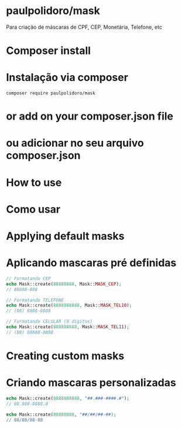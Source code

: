 # paulpolidoro/mask

Para criação de máscaras de CPF, CEP, Monetária, Telefone, etc

Composer install
================
Instalação via composer
=======================

```
composer require paulpolidoro/mask
```

or add on your composer.json file
=================================
ou adicionar no seu arquivo composer.json
=========================================

How to use
==========
Como usar
=========

Applying default masks
======================
Aplicando mascaras pré definidas
================================

```php
// Formatando CEP
echo Mask::create(88888888, Mask::MASK_CEP);
// 88888-888

// Formatando TELEFONE
echo Mask::create(8888888888, Mask::MASK_TEL10);
// (88) 8888-8888

// Formatando CELULAR (9 dígitos)
echo Mask::create(888888888, Mask::MASK_TEL11);
// (88) 88888-8888
```

Creating custom masks
=====================
Criando mascaras personalizadas
===============================
```php
echo Mask::create(8888888888, "##.###-####.#");
// 88.888-8888.8

echo Mask::create(88888888, "##/##/##-##);
// 88/88/88-88
```
